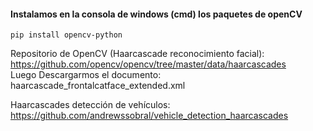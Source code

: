 #### Instalamos en la consola de windows (cmd) los paquetes de openCV
```
pip install opencv-python
```


Repositorio de OpenCV (Haarcascade reconocimiento facial):
https://github.com/opencv/opencv/tree/master/data/haarcascades <br/>
Luego Descargarmos el documento: haarcascade_frontalcatface_extended.xml

  
Haarcascades detección de vehículos:
https://github.com/andrewssobral/vehicle_detection_haarcascades
